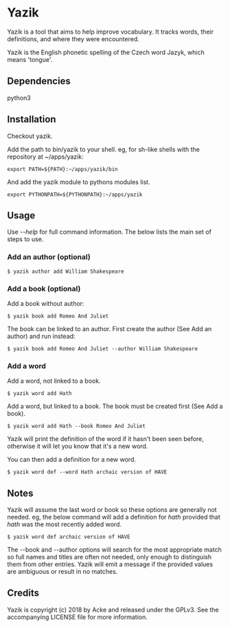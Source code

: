 # Yazik

Yazik is a tool that aims to help improve vocabulary. It tracks words, their definitions, and where they were encountered.

Yazik is the English phonetic spelling of the Czech word Jazyk, which means 'tongue'.

## Dependencies

python3

## Installation

Checkout yazik.

Add the path to bin/yazik to your shell. eg, for sh-like shells with the repository at ~/apps/yazik:
```
export PATH=${PATH}:~/apps/yazik/bin
```

And add the yazik module to pythons modules list.
```
export PYTHONPATH=${PYTHONPATH}:~/apps/yazik
```
## Usage

Use *--help* for full command information. The below lists the main set of steps to use.

### Add an author (optional)

```
$ yazik author add William Shakespeare
```

### Add a book (optional)

Add a book without author:
```
$ yazik book add Romeo And Juliet
```
The book can be linked to an author. First create the author (See Add an author) and run instead:
```
$ yazik book add Romeo And Juliet --author William Shakespeare
```

### Add a word

Add a word, not linked to a book.
```
$ yazik word add Hath
```
Add a word, but linked to a book. The book must be created first (See Add a book).
```
$ yazik word add Hath --book Romeo And Juliet
```
Yazik will print the definition of the word if it hasn't been seen before, otherwise it will let you know that it's a new word.

You can then add a definition for a new word.
```
$ yazik word def --word Hath archaic version of HAVE
```

## Notes

Yazik will assume the last word or book so these options are generally not needed. eg, the below command will add a definition for *hath* provided that *hath* was the most recently added word.
```
$ yazik word def archaic version of HAVE
```

The --book and --author options will search for the most appropriate match so full names and titles are often not needed, only enough to distinguish them from other entries. Yazik will emit a message if the provided values are ambiguous or result in no matches.

## Credits

Yazik is copyright (c) 2018 by Acke and released under the GPLv3.
See the accompanying LICENSE file for more information.



